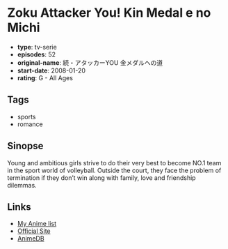 # Zoku Attacker You! Kin Medal e no Michi

-   **type**: tv-serie
-   **episodes**: 52
-   **original-name**: 続・アタッカーYOU 金メダルへの道
-   **start-date**: 2008-01-20
-   **rating**: G - All Ages

## Tags

-   sports
-   romance

## Sinopse

Young and ambitious girls strive to do their very best to become NO.1 team in the sport world of volleyball. Outside the court, they face the problem of termination if they don’t win along with family, love and friendship dilemmas.

## Links

-   [My Anime list](https://myanimelist.net/anime/11919/Zoku_Attacker_You_Kin_Medal_e_no_Michi)
-   [Official Site](http://www.tfc-rights.com/animated/animated_01/animated_01_01.html)
-   [AnimeDB](http://anidb.info/perl-bin/animedb.pl?show=anime&aid=8695)
